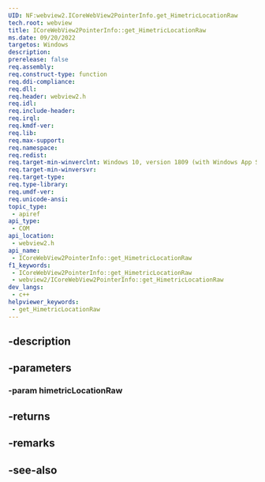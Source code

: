 ```yaml
---
UID: NF:webview2.ICoreWebView2PointerInfo.get_HimetricLocationRaw
tech.root: webview
title: ICoreWebView2PointerInfo::get_HimetricLocationRaw
ms.date: 09/20/2022
targetos: Windows
description: 
prerelease: false
req.assembly: 
req.construct-type: function
req.ddi-compliance: 
req.dll: 
req.header: webview2.h
req.idl: 
req.include-header: 
req.irql: 
req.kmdf-ver: 
req.lib: 
req.max-support: 
req.namespace: 
req.redist: 
req.target-min-winverclnt: Windows 10, version 1809 (with Windows App SDK 1.1 or later)
req.target-min-winversvr: 
req.target-type: 
req.type-library: 
req.umdf-ver: 
req.unicode-ansi: 
topic_type:
 - apiref
api_type:
 - COM
api_location:
 - webview2.h
api_name:
 - ICoreWebView2PointerInfo::get_HimetricLocationRaw
f1_keywords:
 - ICoreWebView2PointerInfo::get_HimetricLocationRaw
 - webview2/ICoreWebView2PointerInfo::get_HimetricLocationRaw
dev_langs:
 - c++
helpviewer_keywords:
 - get_HimetricLocationRaw
---
```


## -description

## -parameters

### -param himetricLocationRaw

## -returns

## -remarks

## -see-also

